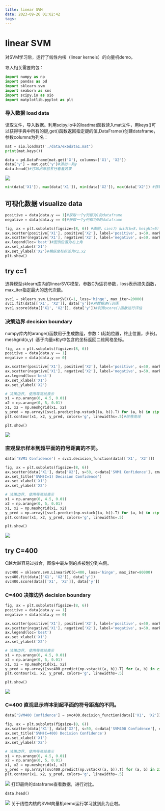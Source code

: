 ```yaml
---
title: linear SVM
date: 2023-09-26 01:02:42
tags:
---
```

# linear SVM
对SVM学习后，运行了线性内核（linear kernels）的向量机demo。

导入相关需要的包：
```py
import numpy as np
import pandas as pd
import sklearn.svm
import seaborn as sns
import scipy.io as sio
import matplotlib.pyplot as plt
```
### 导入数据 load data
读取文件，导入数据。利用scipy.io中的loadmat函数读入mat文件，用keys()可以获得字典中所有的键,get()函数返回指定键的值,DataFrame()创建dataframe，参数columns为列名：
```py
mat = sio.loadmat('./data/ex6data1.mat')
print(mat.keys())

data = pd.DataFrame(mat.get('X'), columns=['X1', 'X2'])
data['y'] = mat.get('y')#添加一列y
data.head()#打印出来前五行看看效果
```
![](./linear%20SVM/dataframe1.png)

```py
min(data['X1']), max(data['X1']), min(data['X2']), max(data['X2']) #获取data中x1的最大值和最小值，x2的最大值和最小值
```
## 可视化数据 visualize data

```py
positive = data[data.y == 1]#获取一个y列都为1的dataframe
negative = data[data.y == 0]#获取一个y列都为0的dataframe

fig, ax = plt.subplots(figsize=(8, 6)) #画图，siez为（width=8，height=6）
ax.scatter(positive['X1'], positive['X2'], label='positive', s=50, marker='+', c='r')#画子图，横纵坐标为positive的x1、x2，标签为positive，散点图中点大小为50，标记为'+',颜色为红色。
ax.scatter(negative['X1'], negative['X2'], label='negative', s=50, marker='o', c='b')#同上
ax.legend(loc='best')#图例位置为右上角
ax.set_xlabel('X1')
ax.set_ylabel('X2')#横纵坐标标签为x1,x2
plt.show()

```
## try c=1
选择模型sklearn库内的linearSVC模型，参数C为惩罚参数，loss表示损失函数，max_iter指定最大的迭代次数。
```py
svc1 = sklearn.svm.LinearSVC(C=1, loss='hinge', max_iter=20000)
svc1.fit(data[['X1', 'X2']], data['y'])#对数据进行训练
svc1.score(data[['X1', 'X2']], data['y'])#利用score()函数进行评估
```
### 决策边界 decision boundary
numpy库内的arange()函数用于生成数组，参数：(起始位置，终止位置，步长)。meshgrid(x,y) :基于向量x和y中包含的坐标返回二维网格坐标。
```py
fig, ax = plt.subplots(figsize=(8, 6))
positive = data[data.y == 1]
negative = data[data.y == 0]

ax.scatter(positive['X1'], positive['X2'], label='positive', s=50, marker='+', c='r')
ax.scatter(negative['X1'], negative['X2'], label='negative', s=50, marker='o', c='b')
ax.legend(loc='best')
ax.set_xlabel('X1')
ax.set_ylabel('X2')

# 决策边界, 使用等高线表示
x1 = np.arange(0, 4.5, 0.01)
x2 = np.arange(0, 5, 0.01)
x1, x2 = np.meshgrid(x1, x2)
y_pred = np.array([svc1.predict(np.vstack((a, b)).T) for (a, b) in zip(x1, x2)]) #将x1、x2的值打包合并返回一个数组
plt.contour(x1, x2, y_pred, colors='g', linewidths=.5)#绘等高线

plt.show()
```
![](./linear%20SVM/output1.png)

### 直观显示样本到超平面的符号距离的不同。
```py
data['SVM1 Confidence'] = svc1.decision_function(data[['X1', 'X2']])

fig, ax = plt.subplots(figsize=(8, 6))
ax.scatter(data['X1'], data['X2'], s=50, c=data['SVM1 Confidence'], cmap='seismic')#颜色随着距离的变化而不同
ax.set_title('SVM(C=1) Decision Confidence')
ax.set_xlabel('X1')
ax.set_ylabel('X2')

# 决策边界, 使用等高线表示
x1 = np.arange(0, 4.5, 0.01)
x2 = np.arange(0, 5, 0.01)
x1, x2 = np.meshgrid(x1, x2)
y_pred = np.array([svc1.predict(np.vstack((a, b)).T) for (a, b) in zip(x1, x2)])
plt.contour(x1, x2, y_pred, colors='g', linewidths=.5)

plt.show()
```
![](./linear%20SVM/output2.png)

## try C=400
C越大越容易过拟合，图像中最左侧的点被划分到右侧。
```py
svc400 = sklearn.svm.LinearSVC(C=400, loss='hinge', max_iter=80000)
svc400.fit(data[['X1', 'X2']], data['y'])
svc400.score(data[['X1', 'X2']], data['y'])
```
### C=400 决策边界 decision boundary
```py
fig, ax = plt.subplots(figsize=(8, 6))
positive = data[data.y == 1]
negative = data[data.y == 0]

ax.scatter(positive['X1'], positive['X2'], label='positive', s=50, marker='+', c='r')
ax.scatter(negative['X1'], negative['X2'], label='negative', s=50, marker='o', c='b')
ax.legend(loc='best')
ax.set_xlabel('X1')
ax.set_ylabel('X2')

# 决策边界, 使用等高线表示
x1 = np.arange(0, 4.5, 0.01)
x2 = np.arange(0, 5, 0.01)
x1, x2 = np.meshgrid(x1, x2)
y_pred = np.array([svc400.predict(np.vstack((a, b)).T) for (a, b) in zip(x1, x2)])
plt.contour(x1, x2, y_pred, colors='g', linewidths=.5)

plt.show()
```
![](./linear%20SVM/output3.png)

### C=400 直观显示样本到超平面的符号距离的不同。
```py
data['SVM400 Confidence'] = svc400.decision_function(data[['X1', 'X2']])

fig, ax = plt.subplots(figsize=(8, 6))
ax.scatter(data['X1'], data['X2'], s=50, c=data['SVM400 Confidence'], cmap='seismic')
ax.set_title('SVM(C=400) Decision Confidence')
ax.set_xlabel('X1')
ax.set_ylabel('X2')

# 决策边界, 使用等高线表示
x1 = np.arange(0, 4.5, 0.01)
x2 = np.arange(0, 5, 0.01)
x1, x2 = np.meshgrid(x1, x2)
y_pred = np.array([svc400.predict(np.vstack((a, b)).T) for (a, b) in zip(x1, x2)])
plt.contour(x1, x2, y_pred, colors='g', linewidths=.5)
```
![](./linear%20SVM/output4.png)
打印最终的dataframe查看数据，进行对比。
```py
data.head()
```
![](./linear%20SVM/dataframe2.png)
关于线性内核的SVM向量机demo运行学习就到此为止啦。